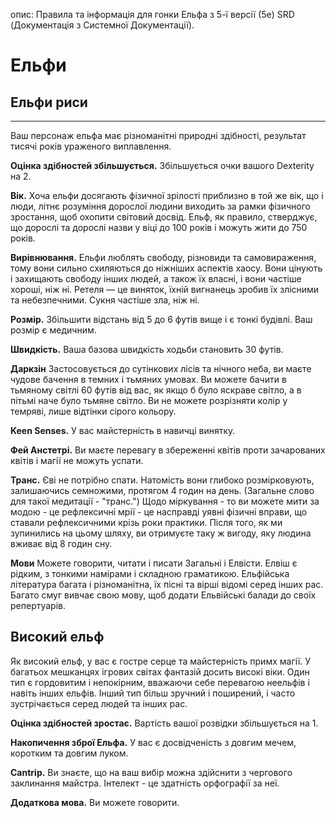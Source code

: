 опис: Правила та інформація для гонки Ельфа з 5-ї версії (5e) SRD (Документація з Системної Документації).

# Ельфи
## Ельфи риси
- - -
Ваш персонаж ельфа має різноманітні природні здібності, результат тисячі років ураженого виплавлення.

**Оцінка здібностей збільшується.** Збільшується очки вашого Dexterity на 2.

**Вік.** Хоча ельфи досягають фізичної зрілості приблизно в той же вік, що і люди, літнє розуміння дорослої людини виходить за рамки фізичного зростання, щоб охопити світовий досвід. Ельф, як правило, стверджує, що дорослі та дорослі назви у віці до 100 років і можуть жити до 750 років.

**Вирівнювання.** Ельфи люблять свободу, різновиди та самовираження, тому вони сильно схиляються до ніжніших аспектів хаосу. Вони цінують і захищають свободу інших людей, а також їх власні, і вони частіше хороші, ніж ні. Ретеля — це виняток, їхній вигнанець зробив їх злісними та небезпечними. Сукня частіше зла, ніж ні.

**Розмір.** Збільшити відстань від 5 до 6 футів вище і є тонкі будівлі. Ваш розмір є медичним.

**Швидкість.** Ваша базова швидкість ходьби становить 30 футів.

**Даркзін** Застосовується до сутінкових лісів та нічного неба, ви маєте чудове бачення в темних і тьмяних умовах. Ви можете бачити в тьмяному світлі 60 футів від вас, як якщо б було яскраве світло, а в пітьмі наче було тьмяне світло. Ви не можете розрізняти колір у темряві, лише відтінки сірого кольору.

**Keen Senses.** У вас майстерність в навичці винятку.

**Фей Анстетрі.** Ви маєте перевагу в збереженні квітів проти зачарованих квітів і магії не можуть успати.

**Транс.** Єві не потрібно спати. Натомість вони глибоко розмірковують, залишаючись семножими, протягом 4 годин на день. (Загальне слово для такої медитації - "транс.") Щодо міркування - то ви можете мити за модою - це рефлексичні мрії - це насправді уявні фізичні вправи, що ставали рефлексичними крізь роки практики. Після того, як ми зупинились на цьому шляху, ви отримуєте таку ж вигоду, яку людина вживає від 8 годин сну.

**Мови** Можете говорити, читати і писати Загальні і Елвісти. Елвіш є рідким, з тонкими намірами і складною граматикою. Ельфійська література багата і різноманітна, їх пісні та вірші відомі серед інших рас. Багато смуг вивчає свою мову, щоб додати Ельвійські балади до своїх репертуарів.

## Високий ельф
Як високий ельф, у вас є гостре серце та майстерність примх магії. У багатьох мешканцях ігрових світах фантазій досить високі віки. Один тип є гордовитим і непокірним, вважаючи себе перевагою неельфів і навіть інших ельфів. Інший тип більш зручний і поширений, і часто зустрічається серед людей та інших рас.

**Оцінка здібностей зростає.** Вартість вашої розвідки збільшується на 1.

**Накопичення зброї Ельфа.** У вас є досвідченість з довгим мечем, коротким та довгим луком.

**Cantrip.** Ви знаєте, що на ваш вибір можна здійснити з чергового заклинання майстра. Інтелект - це здатність орфографії за неї.

**Додаткова мова.** Ви можете говорити.